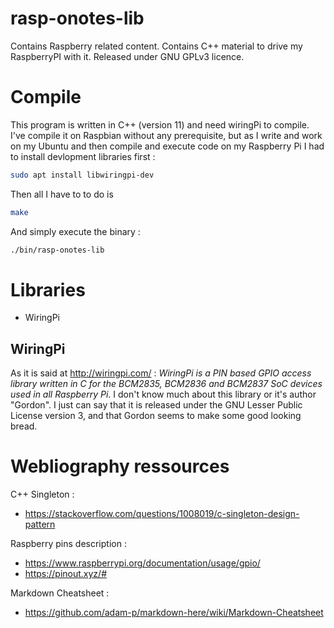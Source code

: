 # rasp-onotes-lib

Contains Raspberry related content. Contains C++ material to drive my RaspberryPI with it. Released under GNU GPLv3 licence. 


# Compile

This program is written in C++ (version 11) and need wiringPi to compile. I've compile it on Raspbian without any prerequisite, but as I write and work on my Ubuntu and then compile and execute code on my Raspberry Pi I had to install devlopment libraries first :

```sh
sudo apt install libwiringpi-dev
```

Then all I have to to do is


```sh
make
```

And simply execute the binary :

```sh
./bin/rasp-onotes-lib
```


# Libraries

 * WiringPi
 
## WiringPi

As it is said at <http://wiringpi.com/> : *WiringPi is a PIN based GPIO access library written in C for the BCM2835, BCM2836 and BCM2837 SoC devices used in all Raspberry Pi*. I don't know much about this library or it's author "Gordon". I just can say that it is released under the GNU Lesser Public License version 3, and that Gordon seems to make some good looking bread.

# Webliography ressources

C++ Singleton : 
* <https://stackoverflow.com/questions/1008019/c-singleton-design-pattern>

Raspberry pins description : 
 * <https://www.raspberrypi.org/documentation/usage/gpio/>
 * <https://pinout.xyz/#>

Markdown Cheatsheet :
* <https://github.com/adam-p/markdown-here/wiki/Markdown-Cheatsheet>


